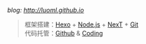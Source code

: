 _blog: <http://luoml.github.io>_
          
> 框架搭建：[Hexo](https://hexo.io/ "hexo") + 
 [Node.js](https://nodejs.org/ "nodejs") + 
 [NexT](https://github.com/iissnan/hexo-theme-next "hexo-theme-next") + 
 [Git](https://git-for-windows.github.io/ "git-for-windows")  
> 代码托管：[Github](https://github.com/luoml "github") & [Coding](https://coding.net/u/luoml "coding")  